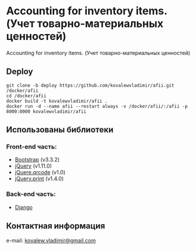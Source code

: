 # Accounting for inventory items. (Учет товарно-материальных ценностей)
Accounting for inventory items. (Учет товарно-материальных ценностей)

## Deploy

```
git clone -b deploy https://github.com/kovalewvladimir/afii.git /docker/afii
cd /docker/afii
docker build -t kovalewvladimir/afii .
docker run -d --name afii --restart always -v /docker/afii/:/afii -p 8000:8000 kovalewvladimir/afii
```

## Использованы библиотеки

### Front-end часть:
* [Bootstrap](http://bootstrap-3.ru) (v3.3.2)
* [jQuery](https://jquery.com) (v1.11.0)
* [jQuere.qrcode](https://github.com/jeromeetienne/jquery-qrcode) (v1.0)
* [jQuery.print](https://github.com/DoersGuild/jQuery.print) (v1.4.0)

### Back-end часть:
* [Django](https://www.djangoproject.com/)

## Контактная информация
e-mail: <kovalew.vladimir@gmail.com>